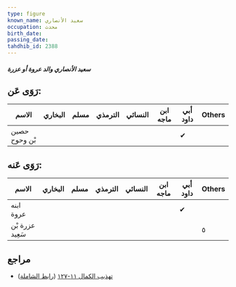 ```yaml
---
type: figure
known_name: سعيد الأنصاري
occupation: محدث
birth_date:
passing_date:
tahdhib_id: 2388
---
```

##### سعيد الأنصاري والد عروة أو عزرة

## رَوَى عَن:
| الاسم         | البخاري | مسلم | الترمذي | النسائي | ابن ماجه | أبي داود | Others |
| ------------- | ------- | ---- | ------- | ------- | -------- | -------- | ------ |
| حصين بْن وحوح |         |      |         |         |          | ✔        |        |
## رَوَى عَنه:
| الاسم           | البخاري | مسلم | الترمذي | النسائي | ابن ماجه | أبي داود | Others |
| --------------- | ------- | ---- | ------- | ------- | -------- | -------- | ------ |
| ابنه عروة       |         |      |         |         |          | ✔        |        |
| عزرة بْن سَعِيد |         |      |         |         |          |          | ٥      |
## مراجع
- [تهذيب الكمال ١١-١٢٧](obsidian://open?vault=Tahdhib-al-Kamal&file=Figures/٢٣٨٨-سعيد%20الأنصاري%20والد%20عروة%20أو%20عزرة) ([رابط الشاملة](https://shamela.ws/book/3722/5447))